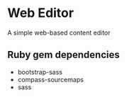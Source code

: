 Web Editor
=========

A simple web-based content editor

## Ruby gem dependencies

- bootstrap-sass
- compass-sourcemaps
- sass